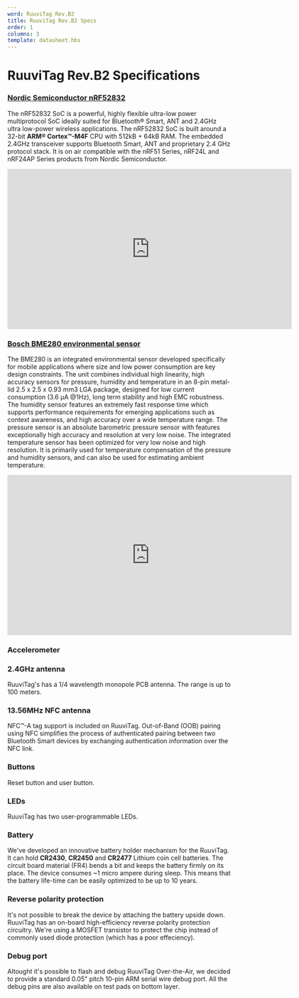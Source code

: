 ```yaml
---
word: RuuviTag Rev.B2
title: RuuviTag Rev.B2 Specs
order: 1
columns: 3
template: datasheet.hbs
---
```

# RuuviTag Rev.B2 Specifications

### [Nordic Semiconductor nRF52832](https://www.nordicsemi.com/eng/Products/Bluetooth-Smart-Bluetooth-low-energy/nRF52832)
The nRF52832 SoC is a powerful, highly flexible ultra-low power multiprotocol SoC ideally suited for Bluetooth® Smart, ANT and 2.4GHz ultra low-power wireless applications. The nRF52832 SoC is built around a 32-bit **ARM® Cortex™-M4F** CPU with 512kB + 64kB RAM. The embedded 2.4GHz transceiver supports Bluetooth Smart, ANT and proprietary 2.4 GHz protocol stack. It is on air compatible with the nRF51 Series, nRF24L and nRF24AP Series products from Nordic Semiconductor.
<iframe width="640" height="360" src="https://www.youtube.com/embed/ja3USlRVAok?rel=0" frameborder="0" allowfullscreen></iframe>

### [Bosch BME280 environmental sensor](http://www.bosch-sensortec.com/en/homepage/products_3/environmental_sensors_1/bme280/bme280_1)
The BME280 is an integrated environmental sensor developed specifically for mobile applications where size and low power consumption are key design constraints. The unit combines individual high linearity, high accuracy sensors for pressure, humidity and temperature in an 8-pin metal-lid 2.5 x 2.5 x 0.93 mm3 LGA package, designed for low current consumption (3.6 μA @1Hz), long term stability and high EMC robustness. The humidity sensor features an extremely fast response time which supports performance requirements for emerging applications such as context awareness, and high accuracy over a wide temperature range. The pressure sensor is an absolute barometric pressure sensor with features exceptionally high accuracy and resolution at very low noise. The integrated temperature sensor has been optimized for very low noise and high resolution. It is primarily used for temperature compensation of the pressure and humidity sensors, and can also be used for estimating ambient temperature.  
<iframe width="640" height="360" src="https://www.youtube.com/embed/0XuL2fY7_NQ?rel=0" frameborder="0" allowfullscreen></iframe>
  
### Accelerometer

### 2.4GHz antenna
RuuviTag's has a 1/4 wavelength monopole PCB antenna. The range is up to 100 meters.

### 13.56MHz NFC antenna
NFC™-A tag support is included on RuuviTag. Out-of-Band (OOB) pairing using NFC simplifies the process of authenticated pairing between two Bluetooth Smart devices by exchanging authentication information over the NFC link.

### Buttons
Reset button and user button.

### LEDs
RuuviTag has two user-programmable LEDs.

### Battery
We've developed an innovative battery holder mechanism for the RuuviTag. It can hold **CR2430**, **CR2450** and **CR2477** Lithium coin cell batteries. The circuit board material (FR4) bends a bit and keeps the battery firmly on its place. The device consumes ~1 micro ampere during sleep. This means that the battery life-time can be easily optimized to be up to 10 years.

### Reverse polarity protection
It's not possible to break the device by attaching the battery upside down. RuuviTag has an on-board high-efficiency reverse polarity protection circuitry. We're using a MOSFET transistor to protect the chip instead of commonly used diode protection (which has a poor effeciency).

### Debug port
Altought it's possible to flash and debug RuuviTag Over-the-Air, we decided to provide a standard 0.05" pitch 10-pin ARM serial wire debug port. All the debug pins are also available on test pads on bottom layer.

###